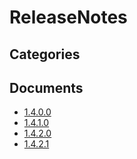 # ReleaseNotes

## Categories


## Documents
- [1.4.0.0](1.4.0.0.md)
- [1.4.1.0](1.4.1.0.md)
- [1.4.2.0](1.4.2.0.md)
- [1.4.2.1](1.4.2.1.md)